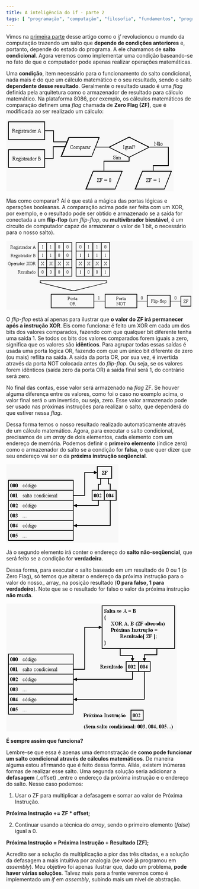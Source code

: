 ```yaml
---
title: A inteligência do if - parte 2
tags: [ "programação", "computação", "filosofia", "fundamentos", "programação" ]
---
```


Vimos na [primeira parte](http://www.caloni.com.br/a-inteligencia-do-if-parte-1) desse artigo como o _if_ revolucionou o mundo da computação trazendo um salto que **depende de condições anteriores** e, portanto, depende do estado do programa. A ele chamamos de **salto condicional**. Agora veremos como implementar uma condição baseando-se no fato de que o computador pode apenas realizar operações matemáticas.



Uma **condição**, item necessário para o funcionamento do salto condicional, nada mais é do que um cálculo matemático e o seu resultado, sendo o salto **dependente desse resultado**. Geralmente o resultado usado é uma _flag_ definida pela arquitetura como o armazenador de resultado para cálculo matemático. Na plataforma 8086, por exemplo, os cálculos matemáticos de comparação definem uma _flag_ chamada de **Zero Flag (ZF)**, que é modificada ao ser realizado um cálculo:

[![Zero Flag (ZF)](/images/zero-flag.gif)](/images/zero-flag.gif)

Mas como comparar? Aí é que está a mágica das portas lógicas e operações booleanas. A comparação acima pode ser feita com um XOR, por exemplo, e o resultado pode ser obtido e armazenado se a saída for conectada a um **flip-flop** (um _flip-flop_, ou **multivibrador biestável**, é um circuito de computador capaz de armazenar o valor de 1 bit, o necessário para o nosso salto).

[![Xor and Zero Flag](/images/xor-flip-flop.gif)](/images/xor-flip-flop.gif)

O _flip-flop_ está aí apenas para ilustrar que **o valor do ZF irá permanecer após a instrução XOR**. Eis como funciona: é feito um XOR em cada um dos bits dos valores comparados, fazendo com que qualquer bit diferente tenha uma saída 1. Se todos os bits dos valores comparados forem iguais a zero, significa que os valores são **idênticos**. Para agrupar todas essas saídas é usada uma porta lógica OR, fazendo com que um único bit diferente de zero (ou mais) reflita na saída. A saída da porta OR, por sua vez, é invertida através da porta NOT colocada antes do _flip-flop_. Ou seja, se os valores forem idênticos (saída zero da porta OR) a saída final será 1, do contrário será zero.

No final das contas, esse valor será armazenado na _flag_ ZF. Se houver alguma diferença entre os valores, como foi o caso no exemplo acima, o valor final será o um invertido, ou seja, zero. Esse valor armazenado pode ser usado nas próximas instruções para realizar o salto, que dependerá do que estiver nessa _flag_.

Dessa forma temos o nosso resultado realizado automaticamente através de um cálculo matemático. Agora, para executar o salto condicional, precisamos de um _array_ de dois elementos, cada elemento com um endereço de memória. Podemos definir o **primeiro elemento** (índice zero) como o armazenador do salto se a condição for **falsa**, o que quer dizer que seu endereço vai ser o da **próxima instrução seqüencial**.

[![Código com salto condicional](/images/codigo-salto-condicional.gif)](/images/codigo-salto-condicional.gif)

Já o segundo elemento irá conter o endereço do **salto não-seqüencial**, que será feito se a condição for **verdadeira**.

Dessa forma, para executar o salto baseado em um resultado de 0 ou 1 (o Zero Flag), só temos que alterar o endereço da próxima instrução para o valor do nosso_ array_ na posição resultado (**0 para falso, 1 para verdadeiro**). Note que se o resultado for falso o valor da próxima instrução **não muda**.

[![Código com salto condicional](/images/codigo-salto-condicional2.gif)](/images/codigo-salto-condicional2.gif)

**É sempre assim que funciona?**

Lembre-se que essa é apenas uma demonstração de **como pode funcionar um salto condicional através de cálculos matemáticos**. De maneira alguma estou afirmando que é feito dessa forma. Aliás, existem inúmeras formas de realizar esse salto. Uma segunda solução seria adicionar a **defasagem** (_offset) _entre o endereço da próxima instrução e o endereço do salto. Nesse caso podemos:

1. Usar o ZF para multiplicar a defasagem e somar ao valor de Próxima Instrução.

**Próxima Instrução += ZF * offset;**

2. Continuar usando a técnica do _array_, sendo o primeiro elemento (_false_) igual a 0.

**Próxima Instrução = Próxima Instrução + Resultado [ZF];**

Acredito ser a solução da multiplicação a pior das três citadas, e a solução da defasagem a mais intuitiva por analogia (se você já programou em _assembly_). Meu objetivo foi apenas ilustrar que, dado um problema, **pode haver várias soluções**. Talvez mais para a frente veremos como é implementado um _if_ em _assembly_, subindo mais um nível de abstração.
